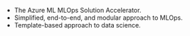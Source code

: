- The Azure ML MLOps Solution Accelerator.
- Simplified, end-to-end, and modular approach to MLOps.
- Template-based approach to data science.
